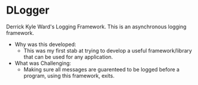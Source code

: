 # DLogger
Derrick Kyle Ward's Logging Framework. This is an asynchronous logging framework. 
  * Why was this developed:
    * This was my first stab at trying to develop a useful framework/library that can be used for any application. 
  * What was Challenging:
    * Making sure all messages are guarenteed to be logged before a program, using this framework, exits. 

